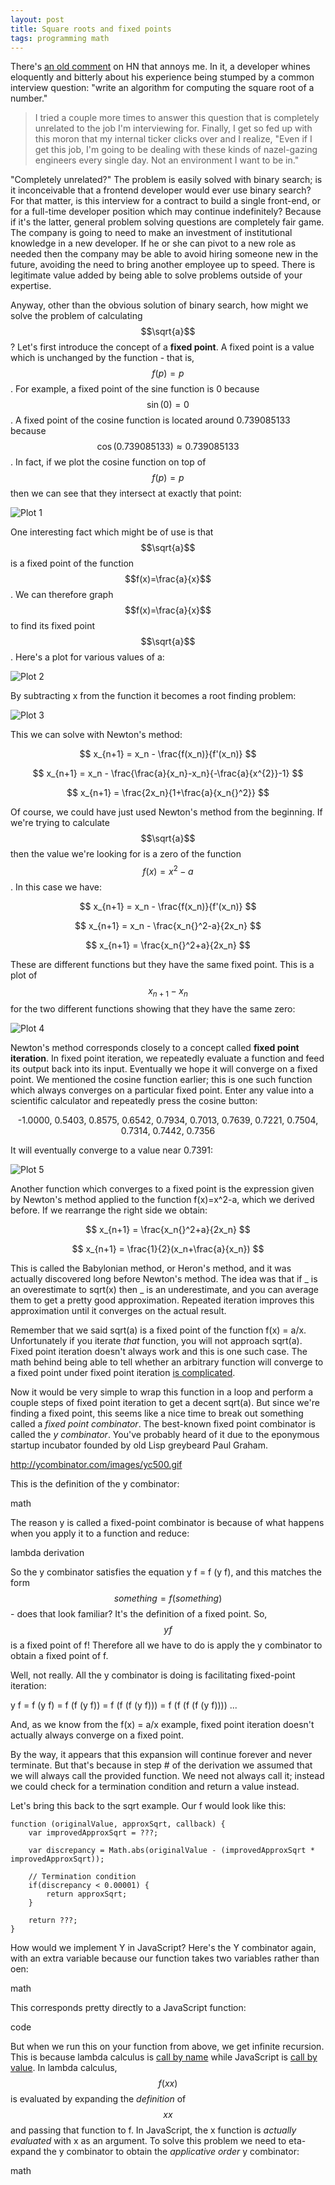 ```yaml
---
layout: post
title: Square roots and fixed points
tags: programming math
---
```


There's [an old comment](https://news.ycombinator.com/item?id=571090) on HN that annoys me. In it, a developer whines eloquently and bitterly about his experience being stumped by a common interview question: "write an algorithm for computing the square root of a number." 

> I tried a couple more times to answer this question that is completely unrelated to the job I'm interviewing for. Finally, I get so fed up with this moron that my internal ticker clicks over and I realize, "Even if I get this job, I'm going to be dealing with these kinds of nazel-gazing engineers every single day. Not an environment I want to be in."

"Completely unrelated?" The problem is easily solved with binary search; is it inconceivable that a frontend developer would ever use binary search? For that matter, is this interview for a contract to build a single front-end, or for a full-time developer position which may continue indefinitely? Because if it's the latter, general problem solving questions are completely fair game. The company is going to need to make an investment of institutional knowledge in a new developer. If he or she can pivot to a new role as needed then the company may be able to avoid hiring someone new in the future, avoiding the need to bring another employee up to speed. There is legitimate value added by being able to solve problems outside of your expertise.

Anyway, other than the obvious solution of binary search, how might we solve the problem of calculating $$\sqrt{a}$$? Let's first introduce the concept of a **fixed point**. A fixed point is a value which is unchanged by the function - that is, $$f(p) = p$$. For example, a fixed point of the sine function is 0 because $$\sin(0)=0$$. A fixed point of the cosine function is located around 0.739085133 because $$\cos(0.739085133)\approx0.739085133$$. In fact, if we plot the cosine function on top of $$f(p) = p$$ then we can see that they intersect at exactly that point:

![Plot 1](/images/plot-0.svg)

One interesting fact which might be of use is that $$\sqrt{a}$$ is a fixed point of the function $$f(x)=\frac{a}{x}$$. We can therefore graph $$f(x)=\frac{a}{x}$$ to find its fixed point $$\sqrt{a}$$. Here's a plot for various values of a:

![Plot 2](/images/plot-1.png)

By subtracting x from the function it becomes a root finding problem:

![Plot 3](/images/plot-2.png)

This we can solve with Newton's method:

$$ x_{n+1} = x_n - \frac{f(x_n)}{f'(x_n)} $$

$$ x_{n+1} = x_n - \frac{\frac{a}{x_n}-x_n}{-\frac{a}{x^{2}}-1} $$

$$ x_{n+1} = \frac{2x_n}{1+\frac{a}{x_n{}^2}} $$

Of course, we could have just used Newton's method from the beginning. If we're trying to calculate $$\sqrt{a}$$ then the value we're looking for is a zero of the function $$f(x)=x^{2}-a$$. In this case we have:

$$ x_{n+1} = x_n - \frac{f(x_n)}{f'(x_n)} $$

$$ x_{n+1} = x_n - \frac{x_n{}^2-a}{2x_n} $$

$$ x_{n+1} = \frac{x_n{}^2+a}{2x_n} $$

These are different functions but they have the same fixed point. This is a plot of $$ x_{n+1} - x_n $$ for the two different functions showing that they have the same zero:

![Plot 4](/images/plot-3.png)

Newton's method corresponds closely to a concept called **fixed point iteration**. In fixed point iteration, we repeatedly evaluate a function and feed its output back into its input. Eventually we hope it will converge on a fixed point. We mentioned the cosine function earlier; this is one such function which always converges on a particular fixed point. Enter any value into a scientific calculator and repeatedly press the cosine button:

<p style="text-align:center">-1.0000, 0.5403, 0.8575, 0.6542, 0.7934, 0.7013, 0.7639, 0.7221, 0.7504, 0.7314, 0.7442, 0.7356</p>

It will eventually converge to a value near 0.7391:

![Plot 5](https://upload.wikimedia.org/wikipedia/commons/e/ea/Cosine_fixed_point.svg)

Another function which converges to a fixed point is the expression given by Newton's method applied to the function f(x)=x^2-a, which we derived before. If we rearrange the right side we obtain:

$$ x_{n+1} = \frac{x_n{}^2+a}{2x_n} $$

$$ x_{n+1} = \frac{1}{2}(x_n+\frac{a}{x_n}) $$

This is called the Babylonian method, or Heron's method, and it was actually discovered long before Newton's method. The idea was that if _ is an overestimate to sqrt(x) then _ is an underestimate, and you can average them to get a pretty good approximation. Repeated iteration improves this approximation until it converges on the actual result. 

Remember that we said sqrt(a) is a fixed point of the function f(x) = a/x. Unfortunately if you iterate *that* function, you will not approach sqrt(a). Fixed point iteration doesn't always work and this is one such case. The math behind being able to tell whether an arbitrary function will converge to a fixed point under fixed point iteration [is complicated](https://en.wikipedia.org/wiki/Fixed-point_theorem). 

Now it would be very simple to wrap this function in a loop and perform a couple steps of fixed point iteration to get a decent sqrt(a). But since we're finding a fixed point, this seems like a nice time to break out something called a *fixed point combinator*. The best-known fixed point combinator is called the *y combinator*. You've probably heard of it due to the eponymous startup incubator founded by old Lisp greybeard Paul Graham.

http://ycombinator.com/images/yc500.gif

This is the definition of the y combinator:

math

The reason y is called a fixed-point combinator is because of what happens when you apply it to a function and reduce:

lambda derivation

So the y combinator satisfies the equation y f = f (y f), and this matches the form $$something = f (something)$$ - does that look familiar? It's the definition of a fixed point. So, $$y f$$ is a fixed point of f! Therefore all we have to do is apply the y combinator to obtain a fixed point of f. 

Well, not really. All the y combinator is doing is facilitating fixed-point iteration:

y f = f (y f)
    = f (f (y f))
    = f (f (f (y f)))
    = f (f (f (f (y f))))
    ...

And, as we know from the f(x) = a/x example, fixed point iteration doesn't actually always converge on a fixed point.

By the way, it appears that this expansion will continue forever and never terminate. But that's because in step # of the derivation we assumed that we will always call the provided function. We need not always call it; instead we could check for a termination condition and return a value instead. 

Let's bring this back to the sqrt example. Our f would look like this:

    function (originalValue, approxSqrt, callback) {
        var improvedApproxSqrt = ???;

        var discrepancy = Math.abs(originalValue - (improvedApproxSqrt * improvedApproxSqrt));

        // Termination condition
        if(discrepancy < 0.00001) {
            return approxSqrt;
        }

        return ???;
    }

How would we implement Y in JavaScript? Here's the Y combinator again, with an extra variable because our function takes two variables rather than oen:

math

This corresponds pretty directly to a JavaScript function:

code

But when we run this on your function from above, we get infinite recursion. This is because lambda calculus is [call by name](https://en.wikipedia.org/wiki/Call_by_name) while JavaScript is [call by value](https://en.wikipedia.org/wiki/Call_by_value). In lambda calculus, $$f (x x)$$ is evaluated by expanding the *definition* of $$x x$$ and passing that function to f. In JavaScript, the x function is *actually evaluated* with x as an argument. To solve this problem we need to eta-expand the y combinator to obtain the *applicative order* y combinator:

math